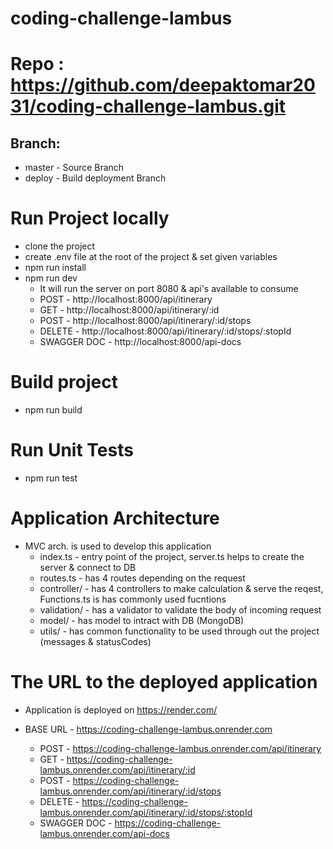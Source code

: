 # coding-challenge-lambus

# Repo : https://github.com/deepaktomar2031/coding-challenge-lambus.git
## Branch:
- master - Source Branch
- deploy - Build deployment Branch

# Run Project locally
- clone the project
- create .env file at the root of the project & set given variables
- npm run install
- npm run dev
    - It will run the server on port 8080 & api's available to consume
    - POST - http://localhost:8000/api/itinerary
    - GET - http://localhost:8000/api/itinerary/:id
    - POST - http://localhost:8000/api/itinerary/:id/stops
    - DELETE - http://localhost:8000/api/itinerary/:id/stops/:stopId
    - SWAGGER DOC - http://localhost:8000/api-docs

# Build project
- npm run build

# Run Unit Tests
- npm run test

# Application Architecture
- MVC arch. is used to develop this application
    - index.ts - entry point of the project, server.ts helps to create the server & connect to DB
    - routes.ts - has 4 routes depending on the request
    - controller/ - has 4 controllers to make calculation & serve the reqest, Functions.ts is has commonly used fucntions
    - validation/ - has a validator to validate the body of incoming request
    - model/ - has model to intract with DB (MongoDB)
    - utils/ - has common functionality to be used through out the project (messages & statusCodes)

# The URL to the deployed application
- Application is deployed on https://render.com/

- BASE URL - https://coding-challenge-lambus.onrender.com
    - POST - https://coding-challenge-lambus.onrender.com/api/itinerary
    - GET - https://coding-challenge-lambus.onrender.com/api/itinerary/:id
    - POST - https://coding-challenge-lambus.onrender.com/api/itinerary/:id/stops
    - DELETE - https://coding-challenge-lambus.onrender.com/api/itinerary/:id/stops/:stopId
    - SWAGGER DOC - https://coding-challenge-lambus.onrender.com/api-docs